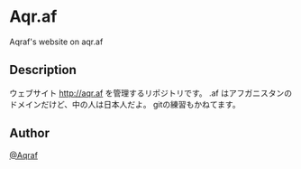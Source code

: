 # Aqr.af

Aqraf's website on aqr.af

## Description

ウェブサイト http://aqr.af を管理するリポジトリです。
.af はアフガニスタンのドメインだけど、中の人は日本人だよ。
gitの練習もかねてます。

## Author

[@Aqraf](https://home.aqraf.tokyo/@Aqraf)
